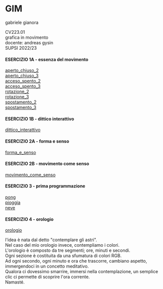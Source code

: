 # GIM


gabriele gianora   

CV223.01   
grafica in movimento   
docente: andreas gysin   
SUPSI 2022/23   

#### ESERCIZIO 1A - essenza del movimento  
[aperto_chiuso_2](https://gabgian.github.io/GIM/Esercizio_1A/aperto-chiuso_2.html)  
[aperto_chiuso_3](https://gabgian.github.io/GIM/Esercizio_1A/aperto-chiuso_3.html)  
[acceso_spento_2](https://gabgian.github.io/GIM/Esercizio_1A/acceso_spento_2.html)  
[acceso_spento_3](https://gabgian.github.io/GIM/Esercizio_1A/acceso_spento_3.html)  
[rotazione_2](https://gabgian.github.io/GIM/Esercizio_1A/rotazione_2.html)  
[rotazione_3](https://gabgian.github.io/GIM/Esercizio_1A/rotazione_3.html)  
[spostamento_2](https://gabgian.github.io/GIM/Esercizio_1A/spostamento_2.html)  
[spostamento_3](https://gabgian.github.io/GIM/Esercizio_1A/spostamento_3.html)  

#### ESERCIZIO 1B - dittico interattivo  
[dittico_interattivo](https://gabgian.github.io/GIM/Esercizio_1B/indexD.html)  

#### ESERCIZIO 2A - forma e senso  
[forma_e_senso](https://gabgian.github.io/GIM/Esercizio_2A/index.html)  

#### ESERCIZIO 2B - movimento come senso  
[movimento_come_senso](https://gabgian.github.io/GIM/Esercizio_2B/index.html)  

#### ESERCIZIO 3 - prima programmazione  
[pong](https://gabgian.github.io/GIM/Esercizio_3_pong)  
[pioggia](https://gabgian.github.io/GIM/Esercizio_3_pioggia)  
[neve](https://gabgian.github.io/GIM/Esercizio_3_neve)  

#### ESERCIZIO 4 - orologio  
[orologio](https://gabgian.github.io/GIM/Esercizio_4_orologio)   

l'idea è nata dal detto "contemplare gli astri".   
Nel caso del mio orologio invece, contempliamo i colori.   
L'orologio è composto da tre segmenti; ore, minuti e secondi.   
Ogni sezione è costituita da una sfumatura di colori RGB.   
Ad ogni secondo, ogni minuto e ora che trascorre, cambiano aspetto, immergendoci in un concetto meditativo.  
Qualora ci dovessimo smarrire, immersi nella contemplazione, un semplice clic ci permette di scoprire l'ora corrente.   
Namasté.   
